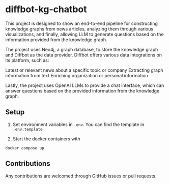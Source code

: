 # diffbot-kg-chatbot

This project is designed to show an end-to-end pipeline for constructing knowledge graphs from news articles, analyzing them through various visualizations, and finally, allowing LLM to generate questions based on the information provided from the knowledge graph.

The project uses Neo4j, a graph database, to store the knowledge graph and Diffbot as the data provider. Diffbot offers various data integrations on its platform, such as:

Latest or relevant news about a specific topic or company
Extracting graph information from text
Enriching organization or personal information

Lastly, the project uses OpenAI LLMs to provide a chat interface, which can answer questions based on the provided information from the knowledge graph.

## Setup

1. Set environment variables in `.env`. You can find the template in `.env.template`

3. Start the docker containers with

```
docker compose up 
```

## Contributions

Any contributions are welcomed through GitHub issues or pull requests.